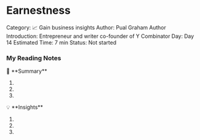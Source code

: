 # Earnestness

Category: 📈 Gain business insights
Author: Pual Graham
Author Introduction: Entrepreneur and writer co-founder of Y Combinator
Day: Day 14
Estimated Time: 7 min
Status: Not started

### My Reading Notes

<aside>
📃 **Summary**

</aside>

1. 
2. 
3. 

<aside>
💡 **Insights**

</aside>

1. 
2. 
3.